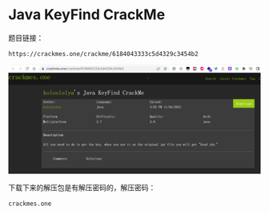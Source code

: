 # Java KeyFind CrackMe

题目链接： 
```text
https://crackmes.one/crackme/6184043333c5d4329c3454b2
```

![](.README_images/466eca96.png)

下载下来的解压包是有解压密码的，解压密码：
```text
crackmes.one
```

















